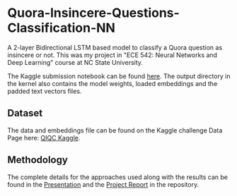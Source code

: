 # Quora-Insincere-Questions-Classification-NN
A 2-layer Bidirectional LSTM based model to classify a Quora question as insincere or not. This was my project in "ECE 542: Neural Networks and Deep Learning" course at NC State University.

The Kaggle submission notebook can be found [here](https://www.kaggle.com/chintan23/qiqcscript?scriptVersionId=32825369). The output directory in the kernel also contains the model weights, loaded embeddings and the padded text vectors files.

## Dataset

The data and embeddings file can be found on the Kaggle challenge Data Page here: [QIQC Kaggle](https://www.kaggle.com/c/quora-insincere-questions-classification/data/).

## Methodology
The complete details for the approaches used along with the results can be found in the [Presentation](ECE542_Final_Project_Presentation.pdf) and the [Project Report](ECE542_Final_Project_Report.pdf) in the repository.
